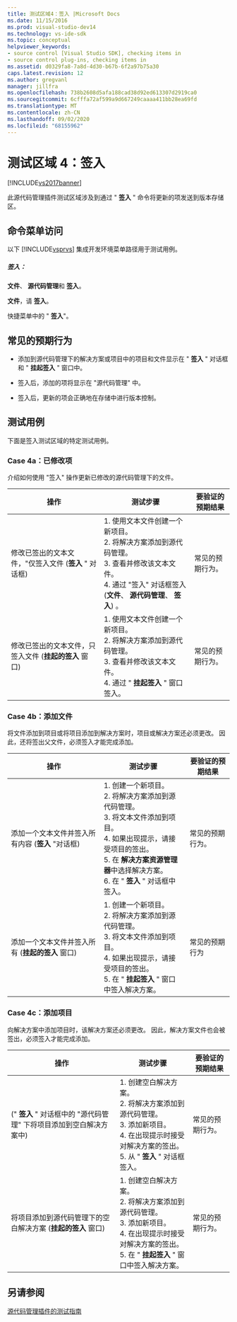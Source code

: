 ```yaml
---
title: 测试区域4：签入 |Microsoft Docs
ms.date: 11/15/2016
ms.prod: visual-studio-dev14
ms.technology: vs-ide-sdk
ms.topic: conceptual
helpviewer_keywords:
- source control [Visual Studio SDK], checking items in
- source control plug-ins, checking items in
ms.assetid: d0329fa8-7a8d-4d30-b67b-6f2a97b75a30
caps.latest.revision: 12
ms.author: gregvanl
manager: jillfra
ms.openlocfilehash: 738b2608d5afa188cad38d92ed613307d2919ca0
ms.sourcegitcommit: 6cfffa72af599a9d667249caaaa411bb28ea69fd
ms.translationtype: MT
ms.contentlocale: zh-CN
ms.lasthandoff: 09/02/2020
ms.locfileid: "68155962"
---
```

# <a name="test-area-4-check-in"></a>测试区域 4：签入
[!INCLUDE[vs2017banner](../../includes/vs2017banner.md)]

此源代码管理插件测试区域涉及到通过 " **签入** " 命令将更新的项发送到版本存储区。  
  
## <a name="command-menu-access"></a>命令菜单访问  
 以下 [!INCLUDE[vsprvs](../../includes/vsprvs-md.md)] 集成开发环境菜单路径用于测试用例。  
  
##### <a name="check-in"></a>签入：  
 **文件**、 **源代码管理**和 **签入**。  
  
 **文件**，请 **签入**。  
  
 快捷菜单中的 " **签入**"。  
  
## <a name="common-expected-behavior"></a>常见的预期行为  
  
- 添加到源代码管理下的解决方案或项目中的项目和文件显示在 " **签入** " 对话框和 " **挂起签入** " 窗口中。  
  
- 签入后，添加的项将显示在 "源代码管理" 中。  
  
- 签入后，更新的项会正确地在存储中进行版本控制。  
  
## <a name="test-cases"></a>测试用例  
 下面是签入测试区域的特定测试用例。  
  
### <a name="case-4a-modified-items"></a>Case 4a：已修改项  
 介绍如何使用 "签入" 操作更新已修改的源代码管理下的文件。  
  
|操作|测试步骤|要验证的预期结果|  
|------------|----------------|--------------------------------|  
|修改已签出的文本文件，"仅签入文件 (**签入** " 对话框) |1. 使用文本文件创建一个新项目。<br />2. 将解决方案添加到源代码管理。<br />3. 查看并修改该文本文件。<br />4. 通过 "签入" 对话框签入 (**文件**、 **源代码管理**、 **签入**) 。|常见的预期行为。|  
|修改已签出的文本文件，只签入文件 (**挂起的签入** 窗口) |1. 使用文本文件创建一个新项目。<br />2. 将解决方案添加到源代码管理。<br />3. 查看并修改该文本文件。<br />4. 通过 " **挂起签入** " 窗口签入。|常见的预期行为。|  
  
### <a name="case-4b-adding-files"></a>Case 4b：添加文件  
 将文件添加到项目或将项目添加到解决方案时，项目或解决方案还必须更改。 因此，还将签出父文件，必须签入才能完成添加。  
  
|操作|测试步骤|要验证的预期结果|  
|------------|----------------|--------------------------------|  
|添加一个文本文件并签入所有内容 (**签入** "对话框) |1. 创建一个新项目。<br />2. 将解决方案添加到源代码管理。<br />3. 将文本文件添加到项目。<br />4. 如果出现提示，请接受项目的签出。<br />5. 在 **解决方案资源管理器**中选择解决方案。<br />6. 在 " **签入** " 对话框中签入。|常见的预期行为。|  
|添加一个文本文件并签入所有 (**挂起的签入** 窗口) |1. 创建一个新项目。<br />2. 将解决方案添加到源代码管理。<br />3. 将文本文件添加到项目。<br />4. 如果出现提示，请接受项目的签出。<br />5. 在 " **挂起签入** " 窗口中签入解决方案。|常见的预期行为|  
  
### <a name="case-4c-adding-projects"></a>Case 4c：添加项目  
 向解决方案中添加项目时，该解决方案还必须更改。 因此，解决方案文件也会被签出，必须签入才能完成添加。  
  
|操作|测试步骤|要验证的预期结果|  
|------------|----------------|--------------------------------|  
| (" **签入** " 对话框中的 "源代码管理" 下将项目添加到空白解决方案中) |1. 创建空白解决方案。<br />2. 将解决方案添加到源代码管理。<br />3. 添加新项目。<br />4. 在出现提示时接受对解决方案的签出。<br />5. 从 " **签入** " 对话框签入。|常见的预期行为。|  
|将项目添加到源代码管理下的空白解决方案 (**挂起的签入** 窗口) |1. 创建空白解决方案。<br />2. 将解决方案添加到源代码管理。<br />3. 添加新项目。<br />4. 在出现提示时接受对解决方案的签出。<br />5. 在 " **挂起签入** " 窗口中签入解决方案。|常见的预期行为。|  
  
## <a name="see-also"></a>另请参阅  
 [源代码管理插件的测试指南](../../extensibility/internals/test-guide-for-source-control-plug-ins.md)
